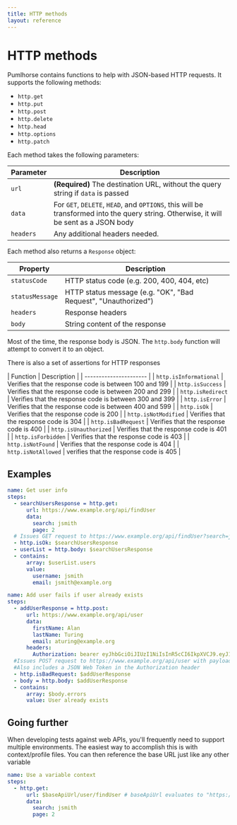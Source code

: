 ```yaml
---
title: HTTP methods
layout: reference
---
```

# HTTP methods

Pumlhorse contains functions to help with JSON-based HTTP requests.
It supports the following methods:

* `http.get`
* `http.put`
* `http.post`
* `http.delete`
* `http.head`
* `http.options`
* `http.patch`

Each method takes the following parameters:

| Parameter | Description |
|-----------|-------------|
| `url` | **(Required)** The destination URL, without the query string if `data` is passed |
| `data` | For `GET`, `DELETE`, `HEAD`, and `OPTIONS`, this will be transformed into the query string. Otherwise, it will be sent as a JSON body |
| `headers` | Any additional headers needed. |

Each method also returns a `Response` object:

| Property | Description |
| -------- | ----------  |
| `statusCode` | HTTP status code (e.g. 200, 400, 404, etc) |
| `statusMessage` | HTTP status message (e.g. "OK", "Bad Request", "Unauthorized") |
| `headers` | Response headers |
| `body` | String content of the response |

Most of the time, the response body is JSON. The `http.body` function will attempt
to convert it to an object.

There is also a set of assertions for HTTP responses

| Function | Description |
| ---------------------- |
| `http.isInformational` | Verifies that the response code is between 100 and 199 |
| `http.isSuccess` | Verifies that the response code is between 200 and 299 |
| `http.isRedirect` | Verifies that the response code is between 300 and 399 |
| `http.isError` | Verifies that the response code is between 400 and 599 |
| `http.isOk` | Verifies that the response code is 200 |
| `http.isNotModified` | Verifies that the response code is 304 |
| `http.isBadRequest` | Verifies that the response code is 400 |
| `http.isUnauthorized` | Verifies that the response code is 401 |
| `http.isForbidden` | Verifies that the response code is 403 |
| `http.isNotFound` | Verifies that the response code is 404 |
| `http.isNotAllowed` | verifies that the response code is 405 |

## Examples

```yaml
name: Get user info
steps:
  - searchUsersResponse = http.get:
      url: https://www.example.org/api/findUser
      data:
        search: jsmith
        page: 2
  # Issues GET request to https://www.example.org/api/findUser?search=jsmith&page=2
  - http.isOk: $searchUsersResponse
  - userList = http.body: $searchUsersResponse
  - contains:
      array: $userList.users
      value:
        username: jsmith
        email: jsmith@example.org
```

```yaml
name: Add user fails if user already exists
steps:
  - addUserResponse = http.post:
      url: https://www.example.org/api/user
      data:
        firstName: Alan
        lastName: Turing
        email: aturing@example.org
      headers:
        Authorization: bearer eyJhbGciOiJIUzI1NiIsInR5cCI6IkpXVCJ9.eyJ1c2VyaWQiOjQyLCJ1c2VybmFtZSI6ImVhc3Rlci5lZ2cifQ.U4nejjGFvXSERKtVWrgXXytXqe9oqdg8ws1AyLCp4o0
  #Issues POST request to https://www.example.org/api/user with payload of {"firstName":"Alan","lastName":"Turing","email":"aturing@example.org"}
  #Also includes a JSON Web Token in the Authorization header
  - http.isBadRequest: $addUserResponse
  - body = http.body: $addUserResponse
  - contains:
      array: $body.errors
      value: User already exists
```

## Going further
When developing tests against web APIs, you'll frequently need to support multiple environments.
The easiest way to accomplish this is with context/profile files. You can then reference the base URL
just like any other variable

```yaml
name: Use a variable context
steps:
  - http.get:
      url: $baseApiUrl/user/findUser # baseApiUrl evaluates to "https://www.example.org/api"
      data:
        search: jsmith
        page: 2 
```
